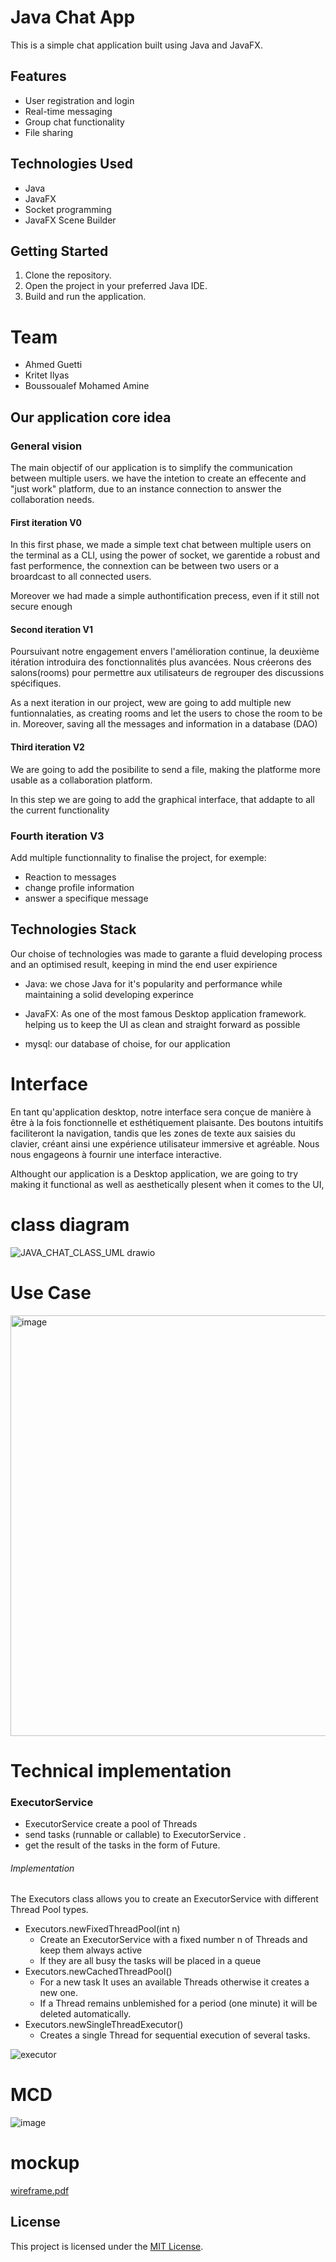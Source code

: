 # Java Chat App

This is a simple chat application built using Java and JavaFX.

## Features

- User registration and login
- Real-time messaging
- Group chat functionality
- File sharing

## Technologies Used

- Java
- JavaFX
- Socket programming
- JavaFX Scene Builder

## Getting Started

1. Clone the repository.
2. Open the project in your preferred Java IDE.
3. Build and run the application.
<!-- 
## Screenshots

![Login Screen](screenshots/login.png)
![Chat Screen](screenshots/chat.png) -->


<!-- ## Contributing

Contributions are welcome! Please fork the repository and submit a pull request. -->
# Team

* Ahmed Guetti
* Kritet Ilyas
* Boussoualef Mohamed Amine
## Our application core idea
### General vision 

The main objectif of our application is to simplify the communication  between multiple users.
we have the intetion to create an effecente and "just work" platform, due to an instance connection to answer the collaboration needs.


#### First iteration V0

In this first phase, we made a simple text chat between multiple users on the terminal as a CLI, using the power of socket, we garentide a robust and fast performence, the connextion can be between two users or a broardcast to all connected users.

Moreover we had made a simple authontification precess, even if it still not secure enough

#### Second iteration V1

Poursuivant notre engagement envers l'amélioration continue, la deuxième itération introduira des fonctionnalités plus avancées. Nous créerons des salons(rooms) pour permettre aux utilisateurs de regrouper des discussions spécifiques. 

As a next iteration in our project, wew are going to add multiple new funtionnalaties, as creating rooms and let the users to chose the room to be in. Moreover, saving all the messages and information in a database (DAO)

#### Third iteration V2

We are going to add the posibilite to send a file, making the platforme more usable as a collaboration platform.

In this step we are going to add the graphical interface, that addapte to all the current functionality

### Fourth iteration V3
Add multiple functionnality to finalise the project, for exemple:
- Reaction to messages
- change profile information
- answer a specifique message


## Technologies Stack
Our choise of technologies was made to garante a fluid developing process and an optimised result, keeping in mind the end user expirience 

- Java: we chose Java for it's popularity and performance while maintaining a solid developing experince  

- JavaFX: As one of the most famous Desktop application framework. helping us to keep the UI as clean and straight forward as possible

- mysql: our database of choise, for our application 
# Interface

En tant qu'application desktop, notre interface sera conçue de manière à être à la fois fonctionnelle et esthétiquement plaisante. Des boutons intuitifs faciliteront la navigation, tandis que les zones de texte aux saisies du clavier, créant ainsi une expérience utilisateur immersive et agréable. Nous nous engageons à fournir une interface interactive.

Althought our application is a Desktop application, we are going to try making it 
functional as well as aesthetically plesent when it comes to the UI,


# class diagram

![JAVA_CHAT_CLASS_UML drawio](https://github.com/K-Ilyas/java-chat-app/assets/61426347/94c3bd5f-b678-4483-802a-e755005852f6)

# Use Case 

<img width="673" alt="image" src="https://github.com/K-Ilyas/java-chat-app/assets/124268899/1d81f5d8-cc94-44bd-8543-ede042173706">

# Technical implementation 

### ExecutorService

- ExecutorService create a pool of Threads
- send tasks (runnable or callable) to ExecutorService .
- get the result of the tasks in the form of Future.
###### Implementation 

 The Executors class allows you to create an ExecutorService with different
Thread Pool types.
 - Executors.newFixedThreadPool(int n)
   - Create an ExecutorService with a fixed number n of Threads and keep them always active
   - If they are all busy the tasks will be placed in a queue
 - Executors.newCachedThreadPool()
   - For a new task It uses an available Threads otherwise it creates a new one.
   - If a Thread remains unblemished for a period (one minute) it will be deleted
automatically.
 - Executors.newSingleThreadExecutor()
   - Creates a single Thread for sequential execution of several tasks.

![executor](https://github.com/K-Ilyas/java-chat-app/assets/61426347/37136685-5e66-4554-9caa-a43e98a690af)


# MCD
![image](https://github.com/K-Ilyas/java-chat-app/assets/124268899/3e32b81c-4d66-4b61-b5be-d320b7bf785f)


# mockup

[wireframe.pdf](https://github.com/K-Ilyas/java-chat-app/files/14418175/wireframe.pdf)

## License

This project is licensed under the [MIT License](LICENSE).
